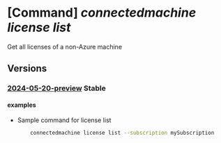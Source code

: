 # [Command] _connectedmachine license list_

Get all licenses of a non-Azure machine

## Versions

### [2024-05-20-preview](/Resources/mgmt-plane/L3N1YnNjcmlwdGlvbnMve30vcHJvdmlkZXJzL21pY3Jvc29mdC5oeWJyaWRjb21wdXRlL2xpY2Vuc2Vz/2024-05-20-preview.xml) **Stable**

<!-- mgmt-plane /subscriptions/{}/providers/microsoft.hybridcompute/licenses 2024-05-20-preview -->

#### examples

- Sample command for license list
    ```bash
        connectedmachine license list --subscription mySubscription
    ```
